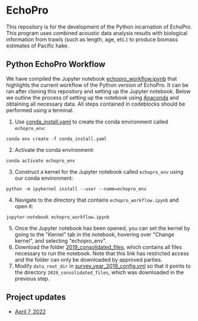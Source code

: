 # EchoPro

This repository is for the development of the Python incarnation of EchoPro. This program uses combined acoustic
data analysis results with biological information from trawls (such as length, age, etc.) to produce biomass estimates
of Pacific hake.

## Python EchoPro Workflow

We have compiled the Jupyter notebook [echopro_workflow.ipynb](https://github.com/uw-echospace/EchoPro/blob/master/echopro_workflow.ipynb)
that highlights the current workflow of the Python version of EchoPro. It can be ran after cloning this repository and
setting up the Jupyter notebook. Below we outline the process of setting up the notebook using [Anaconda](https://www.anaconda.com/)
and obtaining all necessary data. All steps contained in codeblocks should be performed using a terminal.

1. Use [conda_install.yaml](https://github.com/uw-echospace/EchoPro/blob/master/EchoPro/conda_install.yaml)
to create the conda environment called `echopro_env`:
```
conda env create -f conda_install.yaml
```
2. Activate the conda environment:
```
conda activate echopro_env
```
3. Construct a kernel for the Jupyter notebook called `echopro_env` using our conda environment:
```
python -m ipykernel install --user --name=echopro_env
```
4. Navigate to the directory that contains `echopro_workflow.ipynb` and open it:
```
jupyter-notebook echopro_workflow.ipynb
```
5. Once the Jupyter notebook has been opened, you can set the kernel by going to the "Kernel" tab in the notebook,
hovering over "Change kernel", and selecting "echopro_env".
6. Download the folder [2019_consolidated_files](https://drive.google.com/drive/folders/13o1z5ebn3G05kAmfAVYJ3QqNEgxL8xxw?usp=sharing),
which contains all files necessary to run the notebook. Note that this link has restricted access and the folder can
only be downloaded by approved parties.
7. Modify `data_root_dir` in [survey_year_2019_config.yml](https://github.com/uw-echospace/EchoPro/blob/master/config_files/survey_year_2019_config.yml)
so that it points to the directory `2019_consolidated_files`, which was downloaded in the previous step.

## Project updates

* [April 7, 2022](https://github.com/uw-echospace/EchoPro/blob/master/project_docs/2022_04_07_update.md)
